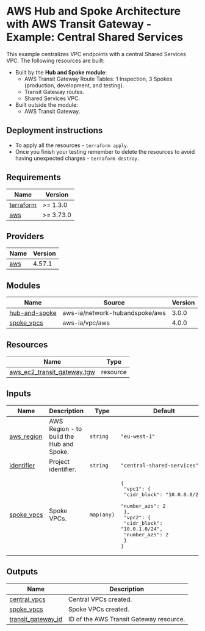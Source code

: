 <!-- BEGIN_TF_DOCS -->
# AWS Hub and Spoke Architecture with AWS Transit Gateway - Example: Central Shared Services

This example centralizes VPC endpoints with a central Shared Services VPC. The following resources are built:

- Built by the **Hub and Spoke module**:
  - AWS Transit Gateway Route Tables: 1 Inspection, 3 Spokes (production, development, and testing).
  - Transit Gateway routes.
  - Shared Services VPC.
- Built outside the module:
  - AWS Transit Gateway.

## Deployment instructions

* To apply all the resources - `terraform apply`.
* Once you finish your testing remember to delete the resources to avoid having unexpected charges - `terraform destroy`.

## Requirements

| Name | Version |
|------|---------|
| <a name="requirement_terraform"></a> [terraform](#requirement\_terraform) | >= 1.3.0 |
| <a name="requirement_aws"></a> [aws](#requirement\_aws) | >= 3.73.0 |

## Providers

| Name | Version |
|------|---------|
| <a name="provider_aws"></a> [aws](#provider\_aws) | 4.57.1 |

## Modules

| Name | Source | Version |
|------|--------|---------|
| <a name="module_hub-and-spoke"></a> [hub-and-spoke](#module\_hub-and-spoke) | aws-ia/network-hubandspoke/aws | 3.0.0 |
| <a name="module_spoke_vpcs"></a> [spoke\_vpcs](#module\_spoke\_vpcs) | aws-ia/vpc/aws | 4.0.0 |

## Resources

| Name | Type |
|------|------|
| [aws_ec2_transit_gateway.tgw](https://registry.terraform.io/providers/hashicorp/aws/latest/docs/resources/ec2_transit_gateway) | resource |

## Inputs

| Name | Description | Type | Default | Required |
|------|-------------|------|---------|:--------:|
| <a name="input_aws_region"></a> [aws\_region](#input\_aws\_region) | AWS Region - to build the Hub and Spoke. | `string` | `"eu-west-1"` | no |
| <a name="input_identifier"></a> [identifier](#input\_identifier) | Project identifier. | `string` | `"central-shared-services"` | no |
| <a name="input_spoke_vpcs"></a> [spoke\_vpcs](#input\_spoke\_vpcs) | Spoke VPCs. | `map(any)` | <pre>{<br>  "vpc1": {<br>    "cidr_block": "10.0.0.0/24",<br>    "number_azs": 2<br>  },<br>  "vpc2": {<br>    "cidr_block": "10.0.1.0/24",<br>    "number_azs": 2<br>  }<br>}</pre> | no |

## Outputs

| Name | Description |
|------|-------------|
| <a name="output_central_vpcs"></a> [central\_vpcs](#output\_central\_vpcs) | Central VPCs created. |
| <a name="output_spoke_vpcs"></a> [spoke\_vpcs](#output\_spoke\_vpcs) | Spoke VPCs created. |
| <a name="output_transit_gateway_id"></a> [transit\_gateway\_id](#output\_transit\_gateway\_id) | ID of the AWS Transit Gateway resource. |
<!-- END_TF_DOCS -->